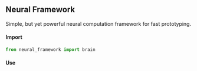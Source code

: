 ## Neural Framework

Simple, but yet powerful neural computation framework for fast prototyping.

#### Import
```python
from neural_framework import brain
```


#### Use
```python

```